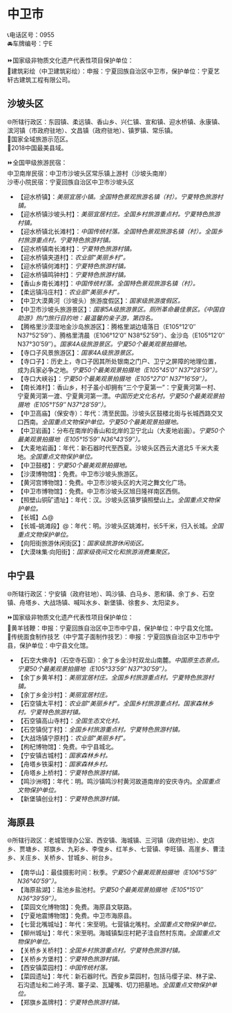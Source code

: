 # 中卫市  
📞电话区号：0955  
🚘车牌编号：宁E  
  
⏩国家级非物质文化遗产代表性项目保护单位：  
🔸建筑彩绘（中卫建筑彩绘）：申报：宁夏回族自治区中卫市，保护单位：宁夏艺轩古建筑工程有限公司。  

## 沙坡头区  
🌐所辖行政区：东园镇、柔远镇、香山乡、兴仁镇、宣和镇、迎水桥镇、永康镇、滨河镇（市政府驻地）、文昌镇（政府驻地）、镇罗镇、常乐镇。  
🚩国家全域旅游示范区。  
🏅2018中国最美县域。    
  
⏩全国甲级旅游民宿：    
中卫南岸民宿：中卫市沙坡头区常乐镇上游村（沙坡头南岸）  
沙枣小院民宿：宁夏回族自治区中卫市沙坡头区      
  
* 【迎水桥镇】：*美丽宜居小镇。全国特色景观旅游名镇（村）。宁夏特色旅游村镇。*  
* 【迎水桥镇沙坡头村】：*美丽宜居村庄。全国乡村旅游重点村。宁夏特色旅游村镇。*  
* 【迎水桥镇北长滩村】：*中国传统村落。全国特色景观旅游名镇（村）。全国乡村旅游重点村。宁夏特色旅游村镇。*  
* 【迎水桥镇南长滩村】：*宁夏特色旅游村镇。*  
* 【迎水桥镇夹道村】：*农业部“美丽乡村”。*    
* 【迎水桥镇何滩村】：*宁夏特色旅游村镇。*    
* 【迎水桥镇鸣钟村】：*宁夏特色旅游村镇。*    
* 【香山乡南长滩村】：*中国传统村落。全国特色景观旅游名镇（村）。*  
* 【柔远镇冯庄村】：*农业部“美丽乡村”。*  
* 【中卫大漠黄河（沙坡头）旅游度假区】：*国家级旅游度假区。*       
* 【中卫市沙坡头旅游景区】：*国家5A级旅游景区。厕所革命最佳景区。《中国自助游》热门旅行目的地：最温馨的亲子游，第四名。*  
* 【腾格里沙漠湿地金沙岛旅游区】：腾格里湖边墙落日（E105°12′0″  N37°52′59″）、腾格里清晨（E106°12′0″  N38°52′59″）、金沙岛（E105°12′0″  N37°30′59″）。*国家4A级旅游景区。宁夏50个最美观景拍摄地。*  
* 【寺口子风景旅游区】：*国家4A级旅游景区。*  
* 【寺口子】：历史上，寺口子因其所处银南之门户、卫宁之屏障的地理位置，成为兵家必争之地。*宁夏50个最美观景拍摄地（E105°45′0″  N37°28′59″）。*  
* 【寺口大峡谷】：*宁夏50个最美观景拍摄地（E105°27′0″  N37°16′59″）。*  
* 【南长滩村】：香山乡，村子虽小却拥有“三个宁夏第一”：宁夏黄河第一村、宁夏黄河第一渡、宁夏黄河第一漂。*中国历史文化名村。宁夏50个最美观景拍摄地（E105°1′59″  N37°28′59″）。*  
* 【中卫高庙】（保安寺）：年代：清至民国。沙坡头区鼓楼北街与长城西路交叉口西南。*全国重点文物保护单位。宁夏50个最美观景拍摄地。*  
* 【中卫岩画】：分布在南岸的香山和北岸的卫宁北山（大麦地岩画）。*宁夏50个最美观景拍摄地（E105°15′59″  N36°43′59″）。*  
* 【大麦地岩画】：年代：新石器时代至西夏。沙坡头区西云大道北5 千米大麦地。*全国重点文物保护单位。*  
* 【中卫鼓楼】：*宁夏50个最美观景拍摄地。*  
* 【沙漠博物馆】：免费。中卫市沙坡头旅游区。  
* 【黄河宫博物馆】：免费。中卫市沙坡头区的大河之舞文化广场。  
* 【中卫市博物馆】：免费。中卫市沙坡头区旭日隆祥南区西侧。  
* 【照壁山铜矿遗址】：年代：汉。沙坡头区镇罗镇照壁山上。*全国重点文物保护单位。*  
* 【长城】△@  
* 【长城–姚滩段】@：年代：明。沙坡头区姚滩村，长5千米，归入长城。*全国重点文物保护单位。*  
* 【向阳街旅游休闲街区】：*国家级旅游休闲街区。*  
* 【大漠味集·向阳街】：*国家级夜间文化和旅游消费集聚区。*

## 中宁县  
🌐所辖行政区：宁安镇（政府驻地）、鸣沙镇、白马乡、恩和镇、余丁乡、石空镇、舟塔乡、大战场镇、喊叫水乡、新堡镇、徐套乡、太阳梁乡。  
  
⏩国家级非物质文化遗产代表性项目保护单位：  
🔸黄羊钱鞭：申报：宁夏回族自治区中卫市中宁县，保护单位：中宁县文化馆。  
🔸传统面食制作技艺（中宁蒿子面制作技艺）：申报：宁夏回族自治区中卫市中宁县，保护单位：中宁县文化馆。  
  
* 【石空大佛寺】（石空寺石窟）：余丁乡金沙村双龙山南麓。*中国原生态景点。宁夏50个最美观景拍摄地（E105°33′59″  N37°30′59″）。*  
* 【余丁乡黄羊村】：*美丽宜居村庄。全国乡村旅游重点村。宁夏特色旅游村镇。*  
* 【余丁乡金沙村】：*美丽宜居村庄。*  
* 【石空镇太平村】：*农业部“美丽乡村”。全国乡村旅游重点村。国家森林乡村。宁夏特色旅游村镇。*  
* 【石空镇高山寺村】：*全国生态文化村。*  
* 【石空镇倪丁村】：*全国乡村旅游重点村。宁夏特色旅游村镇。*  
* 【大战场镇宁原村】：*农业部“美丽乡村”。*  
* 【枸杞博物馆】：免费。中宁县城北。  
* 【宁安镇古城村】：*国家森林乡村。*  
* 【舟塔乡铁渠村】：*国家森林乡村。*    
* 【舟塔乡上桥村】：*宁夏特色旅游村镇。*  
* 【鸣沙洲塔】：年代：明。鸣沙镇鸣沙村黄河故道南岸的安庆寺内。*全国重点文物保护单位。*    
* 【新堡镇创业村】：*宁夏特色旅游村镇。*  

## 海原县  
🌐所辖行政区：老城管理办公室、西安镇、海城镇、三河镇（政府驻地）、史店乡、贾塘乡、郑旗乡、九彩乡、李俊乡、红羊乡、七营镇、李旺镇、高崖乡、曹洼乡、关庄乡、关桥乡、甘城乡、树台乡。  
  
* 【南华山】：最佳摄影时间：秋季。*宁夏50个最美观景拍摄地（E106°5′59″  N36°40′59″）。*  
* 【海原盐湖】：盐池乡盐池村。*宁夏50个最美观景拍摄地（E105°15′0″  N36°39′59″）。*  
* 【菜园文化博物馆】：免费。海原县文联路。  
* 【宁夏地震博物馆】：免费。中卫市海原县。  
* 【七营北嘴城址】：年代：宋至明。七营镇北嘴村。*全国重点文物保护单位。*  
* 【柳州城址】：年代：宋至明。海城镇梨庄村耙子洼自然村东南。*全国重点文物保护单位。*  
* 【关桥乡关桥村】：*全国乡村旅游重点村。宁夏特色旅游村镇。*    
* 【关桥乡方堡村】：*宁夏特色旅游村镇。*  
* 【西安镇菜园村】：*中国传统村落。*  
* 【菜园遗址】：年代：新石器时代。西安乡菜园村，包括马缨子梁、林子梁、石沟遗址和二岭子湾、寨子梁、瓦罐嘴、切刀把墓地。*全国重点文物保护单位。*    
* 【郑旗乡盖牌村】：*宁夏特色旅游村镇。*  